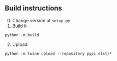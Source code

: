 ## Build instructions

0. Change version at `setup.py`
1. Build it

```
python -m build
```
2. Upload

```
python -m twine upload --repository pypi dist/*
```
